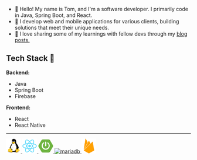 - 👋 Hello! My name is Tom, and I'm a software developer. I primarily code in Java, Spring Boot, and React.
- 🔭 I develop web and mobile applications for various clients, building solutions that meet their unique needs.
- 📝 I love sharing some of my learnings with fellow devs through my [blog posts.](https://dev.to/tommyc)

## Tech Stack 🚀

**Backend:**  
- Java  
- Spring Boot  
- Firebase  

**Frontend:**  
- React  
- React Native


<hr>
<p align="left"> 
   <a href="https://www.linux.org/" target="_blank" rel="noreferrer"> <img src="https://raw.githubusercontent.com/devicons/devicon/master/icons/linux/linux-original.svg" alt="linux" width="40" height="40"/> </a>
   <a href="https://reactjs.org/" target="_blank" rel="noreferrer">
   <img src="https://raw.githubusercontent.com/devicons/devicon/master/icons/react/react-original.svg" alt="react" width="40" height="40"/>
   </a>
<a href="https://spring.io/projects/spring-boot" target="_blank" rel="noreferrer">
  <svg xmlns="http://www.w3.org/2000/svg" width="40" height="40" viewBox="0 0 24 24">
    <path fill="#6DB33F" d="m23.693 10.706l-4.73-8.185c-.41-.71-1.417-1.294-2.24-1.294h-9.45c-.82 0-1.831.584-2.24 1.294L.306 10.706c-.41.71-.41 1.873 0 2.584l4.725 8.189c.41.71 1.417 1.294 2.24 1.294h9.455c.82 0 1.826-.584 2.24-1.294l4.726-8.19c.41-.71.41-1.873 0-2.583zM10.976 5.755c0-.537.438-.975.974-.975s.975.438.975.975v5.821a.976.976 0 0 1-1.948 0zm.974 12.43a6.616 6.616 0 0 1-6.607-6.609A6.64 6.64 0 0 1 8.01 6.272a.866.866 0 0 1 1.214.18a.866.866 0 0 1-.178 1.213a4.876 4.876 0 0 0 5.812 7.827a4.88 4.88 0 0 0 1.967-3.916a4.9 4.9 0 0 0-1.986-3.925a.87.87 0 0 1-.183-1.214a.87.87 0 0 1 1.214-.183a6.63 6.63 0 0 1 2.687 5.322a6.613 6.613 0 0 1-6.608 6.608"/>
  </svg>
</a>
   <a href="https://mariadb.org/" target="_blank" rel="noreferrer"> <img src="https://mariadb.com/wp-content/uploads/2019/11/mariadb-logo-vertical_blue.svg" alt="mariadb" width="40" height="40"/> </a>
   <a href="https://firebase.google.com/" target="_blank" rel="noreferrer">
   <img src="https://raw.githubusercontent.com/devicons/devicon/master/icons/firebase/firebase-plain.svg" alt="firebase" width="40" height="40"/>
   </a>
</p>
